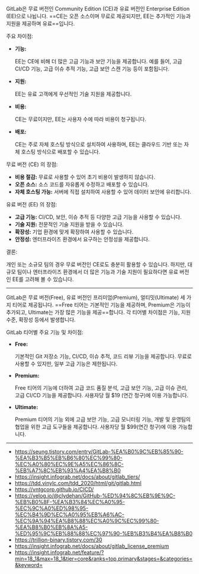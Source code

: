 GitLab은 무료 버전인 Community Edition (CE)과 유료 버전인 Enterprise Edition (EE)으로 나뉩니다. ==CE는 오픈 소스이며 무료로 제공되지만, EE는 추가적인 기능과 지원을 제공하며 유료==입니다. 

주요 차이점:

- **기능:**
    
    EE는 CE에 비해 더 많은 고급 기능과 보안 기능을 제공합니다. 예를 들어, 고급 CI/CD 기능, 고급 이슈 추적 기능, 고급 보안 스캔 기능 등이 포함됩니다. 
    
- **지원:**
    
    EE는 유료 고객에게 우선적인 기술 지원을 제공합니다. 
    
- **비용:**
    
    CE는 무료이지만, EE는 사용자 수에 따라 비용이 청구됩니다. 
    
- **배포:**
    
    CE는 주로 자체 호스팅 방식으로 설치하여 사용하며, EE는 클라우드 기반 또는 자체 호스팅 방식으로 배포할 수 있습니다. 
    

무료 버전 (CE) 의 장점:

- **비용 절감:** 무료로 사용할 수 있어 초기 비용이 발생하지 않습니다. 
- **오픈 소스:** 소스 코드를 자유롭게 수정하고 배포할 수 있습니다. 
- **자체 호스팅 가능:** 서버에 직접 설치하여 사용할 수 있어 데이터 보안에 유리합니다. 

유료 버전 (EE) 의 장점:

- **고급 기능:** CI/CD, 보안, 이슈 추적 등 다양한 고급 기능을 사용할 수 있습니다. 
- **기술 지원:** 전문적인 기술 지원을 받을 수 있습니다. 
- **확장성:** 기업 환경에 맞게 확장하여 사용할 수 있습니다. 
- **안정성:** 엔터프라이즈 환경에서 요구하는 안정성을 제공합니다. 

결론:

개인 또는 소규모 팀의 경우 무료 버전인 CE로도 충분히 활용할 수 있습니다. 하지만, 대규모 팀이나 엔터프라이즈 환경에서 더 많은 기능과 기술 지원이 필요하다면 유료 버전인 EE를 고려해 볼 수 있습니다.


***
GitLab은 무료 버전(Free), 유료 버전인 프리미엄(Premium), 얼티밋(Ultimate) 세 가지 티어로 제공됩니다. ==Free 티어는 기본적인 기능을 제공하며, Premium은 기능이 추가되고, Ultimate는 가장 많은 기능을 제공==합니다. 각 티어별 차이점은 기능, 지원 수준, 확장성 등에서 발생합니다. 

GitLab 티어별 주요 기능 및 차이점:

- **Free:**
    
    기본적인 Git 저장소 기능, CI/CD, 이슈 추적, 코드 리뷰 기능을 제공합니다. 무료로 사용할 수 있지만, 일부 고급 기능은 제한됩니다. 
    
- **Premium:**
    
    Free 티어의 기능에 더하여 고급 코드 품질 분석, 고급 보안 기능, 고급 이슈 관리, 고급 CI/CD 기능을 제공합니다. 사용자당 월 $19 (연간 청구)에 이용 가능합니다. 
    
- **Ultimate:**
    
    Premium 티어의 기능 외에 고급 보안 기능, 고급 모니터링 기능, 개발 및 운영팀의 협업을 위한 고급 도구들을 제공합니다. 사용자당 월 $99(연간 청구)에 이용 가능합니다.
***
- https://seung.tistory.com/entry/GitLab-%EA%B0%9C%EB%85%90-%EA%B3%B5%EB%B6%80%EC%99%80-%EC%A0%80%EC%9E%A5%EC%86%8C-%EB%A7%8C%EB%93%A4%EA%B8%B0
- https://insight.infograb.net/docs/about/gitlab_tiers/
- https://tdd.vinylc.com/tdd_2020/html/git/gitlab.html
- https://vntgcorp.github.io/CICD/
- https://velog.io/@clydehan/GitHub-%ED%94%8C%EB%9E%9C-%EB%B0%8F-%EA%B3%84%EC%A0%95-%EC%9C%A0%ED%98%95-%EC%B4%9D%EC%A0%95%EB%A6%AC-%EC%9A%94%EA%B8%88%EC%A0%9C%EC%99%80-%EA%B8%B0%EB%8A%A5-%ED%95%9C%EB%88%88%EC%97%90-%EB%B3%B4%EA%B8%B0
- https://trillion-binary.tistory.com/30
- https://insight.infograb.net/docs/about/gitlab_license_premium
- https://insight.infograb.net/feature/?min=18_1&max=18_1&tier=core&ranks=top,primary&stages=&categories=&keyword=